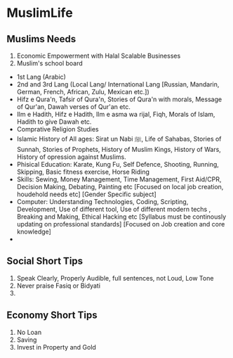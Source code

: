 # MuslimLife



## Muslims Needs
1. Economic Empowerment with Halal Scalable Businesses
2. Muslim's school board 
  - 1st Lang (Arabic)
  - 2nd and 3rd Lang (Local Lang/ International Lang [Russian, Mandarin, German, French, African, Zulu, Mexican etc.])
  - Hifz e Qura'n, Tafsir of Qura'n, Stories of Qura'n with morals, Message of Qur'an, Dawah verses of Qur'an etc.
  - Ilm e Hadith, Hifz e Hadith, Ilm e asma wa rijal, Fiqh, Morals of Islam, Hadith to give Dawah etc.
  - Comprative Religion Studies
  - Islamic History of All ages: Sirat un Nabi ﷺ, Life of Sahabas, Stories of Sunnah, Stories of Prophets, History of Muslim Kings, History of Wars, History of opression against Muslims.
  - Phisical Education: Karate, Kung Fu, Self Defence, Shooting, Running, Skipping, Basic fitness exercise, Horse Riding
  - Skills: Sewing, Money Management, Time Management, First Aid/CPR, Decision Making, Debating, Painting etc [Focused on local job creation, houdehold needs etc] [Gender Specific subject]
  - Computer: Understanding Technologies, Coding, Scripting, Development, Use of different tool, Use of different modern techs , Breaking and Making, Ethical Hacking etc [Syllabus must be continously updating on professional standards] [Focused on Job creation and core knowledge]
  - 


## Social Short Tips
1. Speak Clearly, Properly Audible, full sentences, not Loud, Low Tone
2. Never praise Fasiq or Bidyati 
3. 

## Economy Short Tips
1. No Loan 
2. Saving
3. Invest in Property and Gold
